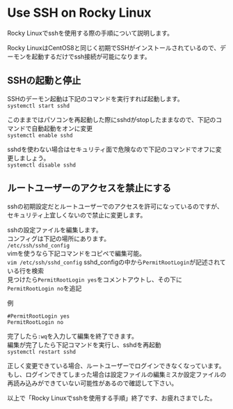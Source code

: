 # Use SSH on Rocky Linux
Rocky Linuxでsshを使用する際の手順について説明します。<br>

<!-- more -->

Rocky LinuxはCentOS8と同じく初期でSSHがインストールされているので、デーモンを起動するだけでssh接続が可能になります。

## SSHの起動と停止
SSHのデーモン起動は下記のコマンドを実行すれば起動します。<br>
`systemctl start sshd`

このままではパソコンを再起動した際にsshdがstopしたままなので、下記のコマンドで自動起動をオンに変更<br>
`systemctl enable sshd`

sshdを使わない場合はセキュリティ面で危険なので下記のコマンドでオフに変更しましょう。<br>
`systemctl disable sshd`

## ルートユーザーのアクセスを禁止にする
sshの初期設定だとルートユーザーでのアクセスを許可になっているのですが、セキュリティ上宜しくないので禁止に変更します。<br>

sshの設定ファイルを編集します。<br>
コンフィグは下記の場所にあります。<br>
`/etc/ssh/sshd_config`<br>
vimを使うなら下記コマンドをコピペで編集可能。<br>
`vim /etc/ssh/sshd_config`
sshd_configの中から`PermitRootLogin`が記述されている行を検索<br>
見つけたら`PermitRootLogin yes`をコメントアウトし、その下に`PermitRootLogin no`を追記<br>

例
```
#PermitRootLogin yes
PermitRootLogin no
```

完了したら`:wq`を入力して編集を終了できます。<br>
編集が完了したら下記コマンドを実行し、sshdを再起動<br>
`systemctl restart sshd`

正しく変更できている場合、ルートユーザーでログインできなくなっています。<br>
もし、ログインできてしまった場合は設定ファイルの編集ミスか設定ファイルの再読み込みができていない可能性があるので確認して下さい。<br>

以上で「Rocky Linuxでsshを使用する手順」終了です、お疲れさまでした。
